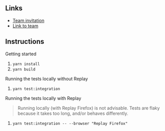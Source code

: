 ## Links

- [Team invitation](https://app.replay.io/team/invitation?code=c3cc3803-ccee-49be-82f4-4c5a414b4892)
- [Link to team](https://app.replay.io/team/dzowMGUzZDkyNS1mMDJkLTRmMDEtYjU5OC1kYjk0ZWE1ZTlkMGE=)

## Instructions

Getting started

1. `yarn install`
2. `yarn build`

Running the tests locally without Replay

1. `yarn test:integration`

Running the tests locally with Replay

> Running locally (with Replay Firefox) is not advisable. Tests are flaky because it takes too long, and/or behaves differently.

1. `yarn test:integration -- --browser "Replay Firefox"`
